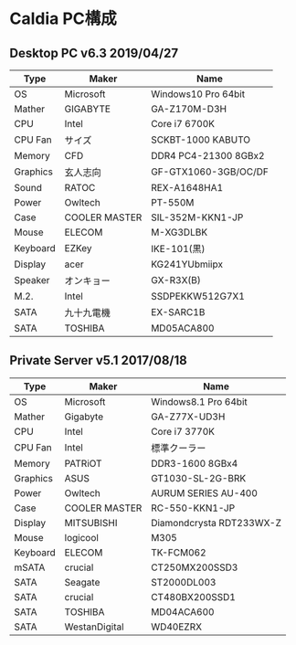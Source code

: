 # Caldia PC構成

## Desktop PC v6.3 2019/04/27

|Type|Maker|Name|
|----|----|----|
|OS|Microsoft|Windows10 Pro 64bit|
|Mather|GIGABYTE|GA-Z170M-D3H|
|CPU|Intel|Core i7 6700K|
|CPU Fan|サイズ|SCKBT-1000 KABUTO|
|Memory|CFD|DDR4 PC4-21300 8GBx2|
|Graphics|玄人志向|GF-GTX1060-3GB/OC/DF|
|Sound|RATOC|REX-A1648HA1|
|Power|Owltech|PT-550M|
|Case|COOLER MASTER|SIL-352M-KKN1-JP|
|Mouse|ELECOM|M-XG3DLBK|
|Keyboard|EZKey|IKE-101(黒)|
|Display|acer|KG241YUbmiipx|
|Speaker|オンキョー|GX-R3X(B)|
|M.2.|Intel|SSDPEKKW512G7X1|
|SATA|九十九電機|EX-SARC1B|
|SATA|TOSHIBA|MD05ACA800|


## Private Server v5.1 2017/08/18

|Type|Maker|Name|
|----|----|----|
|OS|Microsoft|Windows8.1 Pro 64bit|
|Mather|Gigabyte|GA-Z77X-UD3H|
|CPU|Intel|Core i7 3770K|
|CPU Fan|Intel|標準クーラー|
|Memory|PATRiOT|DDR3-1600 8GBx4|
|Graphics|ASUS|GT1030-SL-2G-BRK|
|Power|Owltech|AURUM SERIES AU-400|
|Case|COOLER MASTER|RC-550-KKN1-JP|
|Display|MITSUBISHI|Diamondcrysta RDT233WX-Z|
|Mouse|logicool|M305|
|Keyboard|ELECOM|TK-FCM062|
|mSATA|crucial|CT250MX200SSD3|
|SATA|Seagate|ST2000DL003|
|SATA|crucial|CT480BX200SSD1|
|SATA|TOSHIBA|MD04ACA600|
|SATA|WestanDigital|WD40EZRX|
